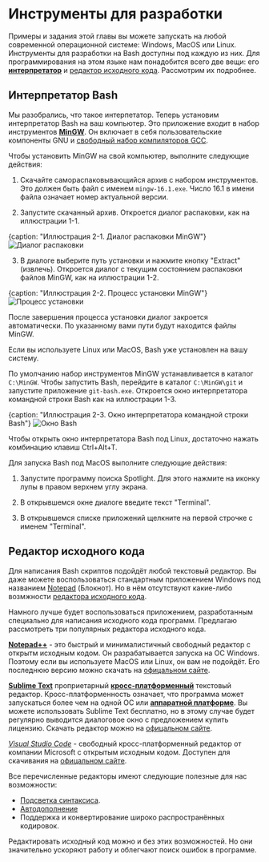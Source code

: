# Инструменты для разработки

Примеры и задания этой главы вы можете запускать на любой современной операционной системе: Windows, MacOS или Linux. Инструменты для разработки на Bash доступны под каждую из них. Для программирования на этом языке нам понадобится всего две вещи: его [**интерпретатор**](https://ru.wikipedia.org/wiki/%D0%98%D0%BD%D1%82%D0%B5%D1%80%D0%BF%D1%80%D0%B5%D1%82%D0%B0%D1%82%D0%BE%D1%80) и [редактор исходного кода](https://ru.wikipedia.org/wiki/%D0%A0%D0%B5%D0%B4%D0%B0%D0%BA%D1%82%D0%BE%D1%80_%D0%B8%D1%81%D1%85%D0%BE%D0%B4%D0%BD%D0%BE%D0%B3%D0%BE_%D0%BA%D0%BE%D0%B4%D0%B0). Рассмотрим их подробнее.

## Интерпретатор Bash

Мы разобрались, что такое интерпетатор. Теперь установим интерпретатор Bash на ваш компьютер. Это приложение входит в набор инструментов [**MinGW**](https://nuwen.net/mingw.html). Он включает в себя пользовательские компоненты GNU и [свободный набор компиляторов GCC](https://ru.wikipedia.org/wiki/GNU_Compiler_Collection).

Чтобы установить MinGW на свой компьютер, выполните следующие действия:

1. Скачайте самораспаковывающийся архив с набором инструментов. Это должен быть файл с именем `mingw-16.1.exe`. Число 16.1 в имени файла означает номер актуальной версии.

2. Запустите скачанный архив. Откроется диалог распаковки, как на иллюстрации 1-1.

{caption: "Иллюстрация 2-1. Диалог распаковки MinGW"}
![Диалог распаковки](images/Bash/mingw-install.png)

3. В диалоге выберите путь установки и нажмите кнопку "Extract" (извлечь). Откроется диалог с текущим состоянием распаковки файлов MinGW, как на иллюстрации 1-2.

{caption: "Иллюстрация 2-2. Процесс установки MinGW"}
![Процесс установки](images/Bash/mingw-install-progress.png)

После завершения процесса установки диалог закроется автоматически. По указанному вами пути будут находится файлы MinGW.

Если вы используете Linux или MacOS, Bash уже установлен на вашу систему.

По умолчанию набор инструментов MinGW устанавливается в каталог `C:\MinGW`. Чтобы запустить Bash, перейдите в каталог `C:\MinGW\git` и запустите приложение `git-bash.exe`. Откроется окно интерпретатора командной строки Bash как на иллюстрации 1-3.

{caption: "Иллюстрация 2-3. Окно интерпретатора командной строки Bash"}
![Окно Bash](images/Bash/mingw-install-progress.png)

Чтобы открыть окно интерпретатора Bash под Linux, достаточно нажать комбинацию клавиш Ctrl+Alt+T.

Для запуска Bash под MacOS выполните следующие действия:

1. Запустите программу поиска Spotlight. Для этого нажмите на иконку лупы в правом верхнем углу экрана.

2. В открывшемся окне диалоге введите текст "Terminal".

3. В открывшемся списке приложений щелкните на первой строчке с именем "Terminal".

## Редактор исходного кода

Для написания Bash скриптов подойдёт любой текстовый редактор. Вы даже можете воспользоваться стандартным приложением Windows под названием [Notepad](https://ru.wikipedia.org/wiki/%D0%91%D0%BB%D0%BE%D0%BA%D0%BD%D0%BE%D1%82_%28%D0%BF%D1%80%D0%BE%D0%B3%D1%80%D0%B0%D0%BC%D0%BC%D0%B0%29) (Блокнот). Но в нём отсутствуют какие-либо возмжности [редактора исходного кода](https://ru.wikipedia.org/wiki/%D0%A0%D0%B5%D0%B4%D0%B0%D0%BA%D1%82%D0%BE%D1%80_%D0%B8%D1%81%D1%85%D0%BE%D0%B4%D0%BD%D0%BE%D0%B3%D0%BE_%D0%BA%D0%BE%D0%B4%D0%B0).

Намного лучше будет воспользоваться приложением, разработанным специально для написания исходного кода программ. Предлагаю рассмотреть три популярных редактора исходного кода.

[**Notepad++**](https://ru.wikipedia.org/wiki/Notepad%2B%2B#cite_note-8) - это быстрый и минималистичный свободный редактор с открытм исходным кодом. Он разрабатывается запуска на ОС Windows. Поэтому если вы используете MacOS или Linux, он вам не подойдёт. Его последнюю версию можно скачать на [офицальном сайте](https://notepad-plus-plus.org/downloads/).

[**Sublime Text**](https://ru.wikipedia.org/wiki/Sublime_Text#cite_note-Features-4) проприетарный [**кросс-платформенный**](https://ru.wikipedia.org/wiki/%D0%9A%D1%80%D0%BE%D1%81%D1%81%D0%BF%D0%BB%D0%B0%D1%82%D1%84%D0%BE%D1%80%D0%BC%D0%B5%D0%BD%D0%BD%D0%BE%D1%81%D1%82%D1%8C) текстовый редактор. Кросс-платформенность означает, что программа может запускаться более чем на одной ОС или [**аппаратной платформе**](https://ru.wikipedia.org/wiki/%D0%90%D0%BF%D0%BF%D0%B0%D1%80%D0%B0%D1%82%D0%BD%D0%B0%D1%8F_%D0%BF%D0%BB%D0%B0%D1%82%D1%84%D0%BE%D1%80%D0%BC%D0%B0_%D0%BA%D0%BE%D0%BC%D0%BF%D1%8C%D1%8E%D1%82%D0%B5%D1%80%D0%B0). Вы можете использовать Sublime Text бесплатно, но в этому случае будет регулярно выводится диалоговое окно с предложением купить лицензию. Скачать редактор можно на [офицальном сайте](https://www.sublimetext.com/).

[*Visual Studio Code*](https://ru.wikipedia.org/wiki/Visual_Studio_Code) - свободный кросс-платформенный редактор от компании Microsoft с открытым исходным кодом. Доступен для скачивания на [офицальном сайте](https://code.visualstudio.com/).

Все перечисленные редакторы имеют следующие полезные для нас возможности:
* [Подсветка синтаксиса](https://ru.wikipedia.org/wiki/%D0%9F%D0%BE%D0%B4%D1%81%D0%B2%D0%B5%D1%82%D0%BA%D0%B0_%D1%81%D0%B8%D0%BD%D1%82%D0%B0%D0%BA%D1%81%D0%B8%D1%81%D0%B0).
* [Автодополнение](https://ru.wikipedia.org/wiki/%D0%90%D0%B2%D1%82%D0%BE%D0%B4%D0%BE%D0%BF%D0%BE%D0%BB%D0%BD%D0%B5%D0%BD%D0%B8%D0%B5)
* Поддержка и конвертирование широко распространённых кодировок.

Редактировать исходный код можно и без этих возможностей. Но они значительно ускоряют работу и облегчают поиск ошибок в программе.